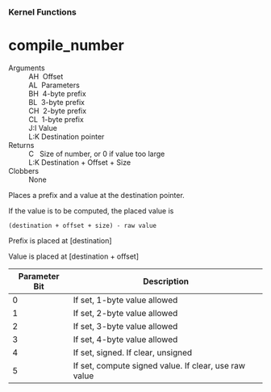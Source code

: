 ### Kernel Functions
# compile_number
<dl>
	<dt>Arguments</dt>
	<dd>AH&nbsp;&nbsp;Offset</dd>
	<dd>AL&nbsp;&nbsp;Parameters</dd>
	<dd>BH&nbsp;&nbsp;4-byte prefix</dd>
	<dd>BL&nbsp;&nbsp;3-byte prefix</dd>
	<dd>CH&nbsp;&nbsp;2-byte prefix</dd>
	<dd>CL&nbsp;&nbsp;1-byte prefix</dd>
	<dd>J:I&nbsp;Value</dd>
	<dd>L:K&nbsp;Destination pointer</dd>
	<dt>Returns</dt>
	<dd>C&nbsp;&nbsp;&nbsp;Size of number, or 0 if value too large</dd>
	<dd>L:K&nbsp;Destination + Offset + Size</dd>
	<dt>Clobbers</dt>
	<dd>None</dd>
</dl>

 Places a prefix and a value at the destination pointer.
 
 If the value is to be computed, the placed value is 
 ```
 (destination + offset + size) - raw value
 ```

 Prefix is placed at \[destination\]

 Value is placed at \[destination + offset\]

 | Parameter Bit | Description |
 | ------------- | ----------- |
 | 0 | If set, 1-byte value allowed |
 | 1 | If set, 2-byte value allowed |
 | 2 | If set, 3-byte value allowed |
 | 3 | If set, 4-byte value allowed |
 | 4 | If set, signed. If clear, unsigned |
 | 5 | If set, compute signed value. If clear, use raw value |
